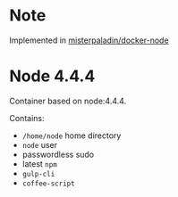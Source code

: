 # Note

Implemented in [misterpaladin/docker-node](https://github.com/misterpaladin/docker-node)

# Node 4.4.4

Container based on node:4.4.4.

Contains:
-  `/home/node` home directory
- `node` user
- passwordless sudo
- latest `npm`
- `gulp-cli`
- `coffee-script`
